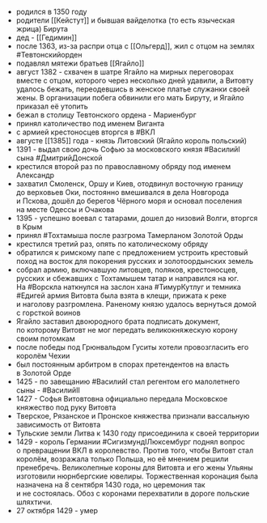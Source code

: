 * родился в 1350 году
* родители [[Кейстут]] и бывшая вайделотка (то есть языческая жрица) Бирута
* дед - [[Гедимин]]
* после 1363, из-за распри отца с [[Ольгерд]], жил с отцом на землях #Тевтонскийорден 
* подавлял мятежи братьев [[Ягайло]]
* август 1382 - схвачен в шатре Ягайло на мирных переговорах вместе с отцом, которого через несколько дней удавили, а Витовту удалось бежать, переодевшись в женское платье служанки своей жены. В организации побега обвинили его мать Бируту, и Ягайло приказал её утопить
* бежал в столицу Тевтонского ордена - Мариенбург
* принял католичество под именем Виганта
* с армией крестоносцев вторгся в #ВКЛ 
* августе [[1385]] года - князь Литовский (Ягайло король польский)
* 1391 - выдал свою дочь Софью за московского князя #ВасилийI сына #ДмитрийДонской 
* крестился второй раз по православному обряду под именем Александр
* захватил Смоленск, Оршу и Киев, отодвинул восточную границу до верховьев Оки, постоянно вмешивался в дела Новгорода и Пскова, дошёл до берегов Чёрного моря и основал поселения на месте Одессы и Очакова
* 1395 - успешно воевал с татарами, дошел до низовий Волги, вторгся в Крым
* принял #Тохтамыша после разгрома Тамерланом Золотой Орды
* крестился третий раз, опять по католическому обряду
* обратился к римскому папе с предложением устроить крестовый поход на восток для покорения русских и золотоордынских земель
* собрал армию, включавшую литовцев, поляков, крестоносцев, русских и сбежавших с Тохтамышем татар и направился на юг. На #Ворскла наткнулся на заслон хана #ТимурКутлуг и темника #Едигей армия Витовта была взята в клещи, прижата к реке и наголову разгромлена. Раненому князю удалось вернуться домой с горсткой воинов
* Ягайло заставил двоюродного брата подписать документ, по которому Витовт не мог передать великокняжескую корону своим потомкам
* после победы под Грюнвальдом Гуситы хотели провозгласить его королём Чехии
* был постоянным арбитром в спорах претендентов на власть в Золотой Орде
* 1425 - по завещанию #ВасилийI стал регентом его малолетнего сыны - #ВасилийII
* 1427 - Софья Витовтовна официально передала Московское княжество под руку Витовта
* Тверское, Рязанское и Пронское княжества признали вассальную зависимость от Витовта
* Тульские земли Литва к 1430 году присоединила к своей территории
* 1429 - король Германии #СигизмундIЛюксембург поднял вопрос о превращении ВКЛ в королевство. Против того, чтобы Витовт стал королём, возражала только Польша, но её мнением решили пренебречь. Великолепные короны для Витовта и его жены Ульяны изготовили нюрнбергские ювелиры. Торжественная коронация была назначена на 8 сентября 1430 года, но церемония так и не состоялась. Обоз с коронами перехватили в дороге польские шляхтичи. 
* 27 октября 1429 - умер